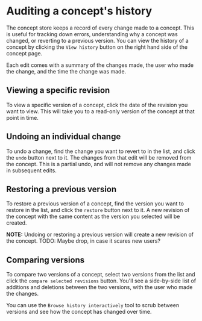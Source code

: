 # Auditing a concept's history

The concept store keeps a record of every change made to a concept. This is useful for tracking down errors, understanding why a concept was changed, or reverting to a previous version. You can view the history of a concept by clicking the `View history` button on the right hand side of the concept page.

Each edit comes with a summary of the changes made, the user who made the change, and the time the change was made.

## Viewing a specific revision

To view a specific version of a concept, click the date of the revision you want to view. This will take you to a read-only version of the concept at that point in time.

## Undoing an individual change

To undo a change, find the change you want to revert to in the list, and click the `undo` button next to it. The changes from that edit will be removed from the concept. This is a partial undo, and will not remove any changes made in subsequent edits.

## Restoring a previous version

To restore a previous version of a concept, find the version you want to restore in the list, and click the `restore` button next to it. A new revision of the concept with the same content as the version you selected will be created.

**NOTE:** Undoing or restoring a previous version will create a new revision of the concept. TODO: Maybe drop, in case it scares new users?

## Comparing versions

To compare two versions of a concept, select two versions from the list and click the `compare selected revisions` button. You'll see a side-by-side list of additions and deletions between the two versions, with the user who made the changes.

You can use the `Browse history interactively` tool to scrub between versions and see how the concept has changed over time.
